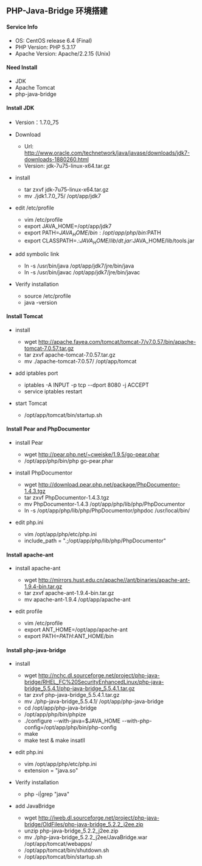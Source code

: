 
## PHP-Java-Bridge 环境搭建


#### Service Info
  * OS: CentOS release 6.4 (Final)
  * PHP Version: PHP 5.3.17
  * Apache Version: Apache/2.2.15 (Unix)
  
  
#### Need Install
  * JDK 
  * Apache Tomcat
  * php-java-bridge
  
  
#### Install JDK
  * Version：1.7.0_75
  
  * Download
    * Url: http://www.oracle.com/technetwork/java/javase/downloads/jdk7-downloads-1880260.html
    * Version: jdk-7u75-linux-x64.tar.gz
    
  * install
    * tar zxvf jdk-7u75-linux-x64.tar.gz
    * mv ./jdk1.7.0_75/ /opt/app/jdk7
    
  * edit /etc/profile
    * vim /etc/profile
    * export JAVA_HOME=/opt/app/jdk7
    * export PATH=$JAVA_HOME/bin:/opt/app/php/bin:$PATH
    * export CLASSPATH=.:$JAVA_HOME/lib/dt.jar:$JAVA_HOME/lib/tools.jar
    
  * add symbolic link
    * ln -s /usr/bin/java /opt/app/jdk7/jre/bin/java
    * ln -s /usr/bin/javac /opt/app/jdk7/jre/bin/javac
    
  * Verify installation
    * source /etc/profile
    * java -version
    
    
#### Install Tomcat
  * install
    * wget http://apache.fayea.com/tomcat/tomcat-7/v7.0.57/bin/apache-tomcat-7.0.57.tar.gz
    * tar zxvf apache-tomcat-7.0.57.tar.gz 
    * mv ./apache-tomcat-7.0.57/ /opt/app/tomcat
    
  * add iptables port
    * iptables -A INPUT -p tcp --dport 8080 -j ACCEPT
    * service iptables restart
    
  * start Tomcat
    * /opt/app/tomcat/bin/startup.sh 


#### Install Pear and PhpDocumentor
  * install Pear
    * wget http://pear.php.net/~cweiske/1.9.5/go-pear.phar
    * /opt/app/php/bin/php go-pear.phar
    
  * install PhpDocumentor
    * wget http://download.pear.php.net/package/PhpDocumentor-1.4.3.tgz
    * tar zxvf PhpDocumentor-1.4.3.tgz
    * mv PhpDocumentor-1.4.3 /opt/app/php/lib/php/PhpDocumentor
    * ln -s /opt/app/php/lib/php/PhpDocumentor/phpdoc /usr/local/bin/
  
  * edit php.ini
    * vim /opt/app/php/etc/php.ini
    * include_path = ".;/opt/app/php/lib/php/PhpDocumentor"
  
#### Install apache-ant
  * install apache-ant
    * wget http://mirrors.hust.edu.cn/apache//ant/binaries/apache-ant-1.9.4-bin.tar.gz
    * tar zxvf apache-ant-1.9.4-bin.tar.gz
    * mv apache-ant-1.9.4 /opt/app/apache-ant
     
  * edit profile
    * vim /etc/profile
    * export ANT_HOME=/opt/app/apache-ant
    * export PATH=$PATH:$ANT_HOME/bin

#### Install php-java-bridge
  * install
    * wget http://nchc.dl.sourceforge.net/project/php-java-bridge/RHEL_FC%20SecurityEnhancedLinux/php-java-bridge_5.5.4.1/php-java-bridge_5.5.4.1.tar.gz
    * tar zxvf php-java-bridge_5.5.4.1.tar.gz
    * mv ./php-java-bridge_5.5.4.1/ /opt/app/php-java-bridge
    * cd /opt/app/php-java-bridge
    * /opt/app/php/bin/phpize
    * ./configure --with-java=$JAVA_HOME --with-php-config=/opt/app/php/bin/php-config
    * make
    * make test & make insatll
    
  * edit php.ini
    * vim /opt/app/php/etc/php.ini
    * extension = "java.so"
    
  * Verify installation
    * php -i|grep "java"
    
  * add JavaBridge
    * wget http://iweb.dl.sourceforge.net/project/php-java-bridge/OldFiles/php-java-bridge_5.2.2_j2ee.zip
    * unzip php-java-bridge_5.2.2_j2ee.zip
    * mv ./php-java-bridge_5.2.2_j2ee/JavaBridge.war /opt/app/tomcat/webapps/
    * /opt/app/tomcat/bin/shutdown.sh 
    * /opt/app/tomcat/bin/startup.sh 
